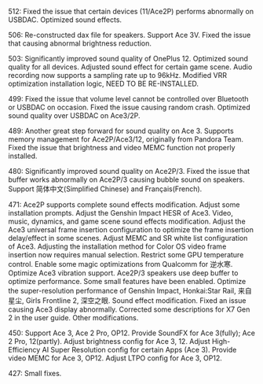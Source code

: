 512:
Fixed the issue that certain devices (11/Ace2P) performs abnormally on USBDAC.
Optimized sound effects.

506:
Re-constructed dax file for speakers.
Support Ace 3V.
Fixed the issue that causing abnormal brightness reduction.

503:
Significantly improved sound quality of OnePlus 12.
Optimized sound quality for all devices.
Adjusted sound effect for certain game scene.
Audio recording now supports a sampling rate up to 96kHz.
Modified VRR optimization installation logic, NEED TO BE RE-INSTALLED.

499:
Fixed the issue that volume level cannot be controlled over Bluetooth or USBDAC on occasion.
Fixed the issue causing random crash.
Optimized sound quality over USBDAC on Ace3/2P.


489:
Another great step forward for sound quality on Ace 3.
Supports memory management for Ace2P/Ace3/12, originally from Pandora Team.
Fixed the issue that brightness and video MEMC function not properly installed.


480:
Significantly improved sound quality on Ace2P/3.
Fixed the issue that buffer works abnormally on Ace2P/3 causing bubble sound on speakers.
Support 简体中文(Simplified Chinese) and Français(French).

471:
Ace2P supports complete sound effects modification.
Adjust some installation prompts.
Adjust the Genshin Impact HESR of Ace3.
Video, music, dynamics, and game scene sound effects modification.
Adjust the Ace3 universal frame insertion configuration to optimize the frame insertion delay/effect in some scenes.
Adjust MEMC and SR white list configuration of Ace3.
Adjusting the installation method for Color OS video frame insertion now requires manual selection.
Restrict some GPU temperature control.
Enable some magic optimizations from Qualcomm for 逆水寒.
Optimize Ace3 vibration support.
Ace2P/3 speakers use deep buffer to optimize performance.
Some small features have been enabled.
Optimize the super-resolution performance of Genshin Impact, Honkai:Star Rail, 来自星尘, Girls Frontline 2, 深空之眼.
Sound effect modification.
Fixed an issue causing Ace3 display abnormally.
Corrected some descriptions for X7 Gen 2 in the user guide.
Other modifications.

450:
Support Ace 3, Ace 2 Pro, OP12.
Provide SoundFX for Ace 3(fully); Ace 2 Pro, 12(partly).
Adjust brightness config for Ace 3, 12.
Adjust High-Efficiency AI Super Resolution config for certain Apps (Ace 3).
Provide video MEMC for Ace 3, OP12.
Adjust LTPO config for Ace 3, OP12.

427:
Small fixes.